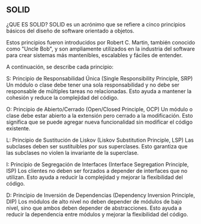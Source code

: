 ## SOLID
¿QUE ES SOLID?
SOLID es un acrónimo que se refiere a cinco principios básicos del diseño de software orientado a objetos. 

Estos principios fueron introducidos por Robert C. Martin, también conocido como "Uncle Bob", y son ampliamente utilizados en la industria del software para crear sistemas más mantenibles, escalables y fáciles de entender.

A continuación, se describe cada principio:

S: Principio de Responsabilidad Única (Single Responsibility Principle, SRP)
Un módulo o clase debe tener una sola responsabilidad y no debe ser responsable de múltiples tareas no relacionadas.
Esto ayuda a mantener la cohesión y reduce la complejidad del código.

O: Principio de Abierto/Cerrado (Open/Closed Principle, OCP)
Un módulo o clase debe estar abierto a la extensión pero cerrado a la modificación.
Esto significa que se puede agregar nueva funcionalidad sin modificar el código existente.

L: Principio de Sustitución de Liskov (Liskov Substitution Principle, LSP)
Las subclases deben ser sustituibles por sus superclases.
Esto garantiza que las subclases no violen la invariante de la superclase.

I: Principio de Segregación de Interfaces (Interface Segregation Principle, ISP)
Los clientes no deben ser forzados a depender de interfaces que no utilizan.
Esto ayuda a reducir la complejidad y mejorar la flexibilidad del código.

D: Principio de Inversión de Dependencias (Dependency Inversion Principle, DIP)
Los módulos de alto nivel no deben depender de módulos de bajo nivel, sino que ambos deben depender de abstracciones.
Esto ayuda a reducir la dependencia entre módulos y mejorar la flexibilidad del código.